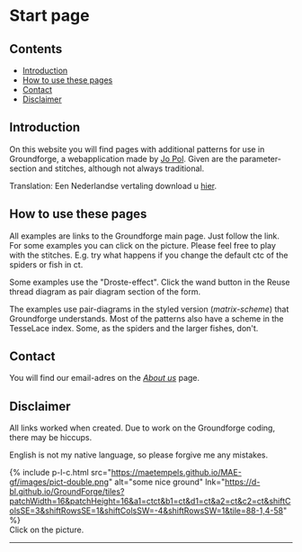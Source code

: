 # Start page

## Contents
* [Introduction](#introduction)
* [How to use these pages](#how-to-use-these-pages)
* [Contact](#contact)
* [Disclaimer](#disclaimer)

## Introduction
On this website you will find pages with additional patterns for use in Groundforge, a webapplication made by [Jo Pol][gf-jo]. Given are the parameter-section and stitches, although not always traditional.    

Translation: Een Nederlandse vertaling download u <a href="https://github.com/MAETempels/MAE-gf/blob/master/documents/MAE-GF%20NL.pdf" download>hier</a>.

## How to use these pages
All examples are links to the Groundforge main page. Just follow the link. For some examples you can click on the picture. Please feel free to play with the stitches. E.g. try what happens if you change the default <span class="stch">ctc</span> of the spiders or fish in <span class="stch">ct</span>.     

Some examples use the "Droste-effect". Click <span class="elem">the wand button</span> in the <span class="elem">Reuse thread diagram as pair diagram</span> section of the form.

The examples use pair-diagrams in the styled version (_matrix-scheme_) that Groundforge understands.
Most of the patterns also have a scheme in the TesseLace index. Some, as the spiders and the larger fishes, don't.

## Contact
You will find our email-adres on the [_About us_][aboutus] page.

## Disclaimer
All links worked when created. Due to work on the Groundforge coding, there may be hiccups. 

English is not my native language, so please forgive me any mistakes.

{% include p-l-c.html
  src="https://maetempels.github.io/MAE-gf/images/pict-double.png"
  alt="some nice ground"
  lnk="https://d-bl.github.io/GroundForge/tiles?patchWidth=16&patchHeight=16&a1=ctct&b1=ct&d1=ct&a2=ct&c2=ct&shiftColsSE=3&shiftRowsSE=1&shiftColsSW=-4&shiftRowsSW=1&tile=88-1,4-58"
%}  
Click on the picture.

***

[P-1211]: https://maetempels.github.io/MAE-gf/images/pict-double.png

[gf-main]: https://d-bl.github.io/GroundForge/
[gf-jo]: https://github.com/jo-pol

[T-1211]: https://d-bl.github.io/GroundForge/tiles?patchWidth=16&patchHeight=16&a1=ctct&b1=ct&d1=ct&a2=ct&c2=ct&shiftColsSE=3&shiftRowsSE=1&shiftColsSW=-4&shiftRowsSW=1&tile=88-1,4-58

[aboutus]: https://maetempels.github.io/MAE-gf/docs/about-us#write-us


